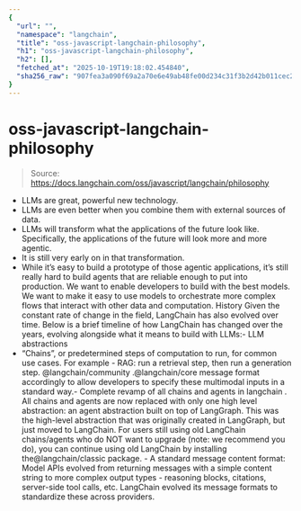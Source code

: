 ```yaml
---
{
  "url": "",
  "namespace": "langchain",
  "title": "oss-javascript-langchain-philosophy",
  "h1": "oss-javascript-langchain-philosophy",
  "h2": [],
  "fetched_at": "2025-10-19T19:18:02.454840",
  "sha256_raw": "907fea3a090f69a2a70e6e49ab48fe00d234c31f3b2d42b011cec2c7e786685c"
}
---
```


# oss-javascript-langchain-philosophy

> Source: https://docs.langchain.com/oss/javascript/langchain/philosophy

- LLMs are great, powerful new technology.
- LLMs are even better when you combine them with external sources of data.
- LLMs will transform what the applications of the future look like. Specifically, the applications of the future will look more and more agentic.
- It is still very early on in that transformation.
- While it’s easy to build a prototype of those agentic applications, it’s still really hard to build agents that are reliable enough to put into production.
We want to enable developers to build with the best models.
We want to make it easy to use models to orchestrate more complex flows that interact with other data and computation.
History
Given the constant rate of change in the field, LangChain has also evolved over time. Below is a brief timeline of how LangChain has changed over the years, evolving alongside what it means to build with LLMs:- LLM abstractions
- “Chains”, or predetermined steps of computation to run, for common use cases. For example - RAG: run a retrieval step, then run a generation step.
@langchain/community
.@langchain/core
message format accordingly to allow developers to specify these multimodal inputs in a standard way.-
Complete revamp of all chains and agents in
langchain
. All chains and agents are now replaced with only one high level abstraction: an agent abstraction built on top of LangGraph. This was the high-level abstraction that was originally created in LangGraph, but just moved to LangChain. For users still using old LangChain chains/agents who do NOT want to upgrade (note: we recommend you do), you can continue using old LangChain by installing the@langchain/classic
package. - A standard message content format: Model APIs evolved from returning messages with a simple content string to more complex output types - reasoning blocks, citations, server-side tool calls, etc. LangChain evolved its message formats to standardize these across providers.